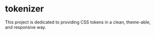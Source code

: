 # tokenizer
This project is dedicated to providing CSS tokens in a clean, theme-able, and responsive way.
